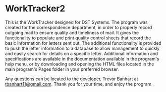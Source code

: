 # WorkTracker2

This is the WorkTracker designed for DST Systems. The program was created for the correspondence department, in order to properly record
outgoing mail to ensure quality and timeliness of mail. It gives the functionality to populate and print quality control sheets that record
the basic information for letters sent out. The additional functionality is provided to push the letter information to a database to allow
management to quickly and easily search for details on a specific letter. Additional information and specifications are available in the 
documentation available in the program's help menu, or by downloading and opening the HTML files located in the main program's Pages folder
in your preferred browser.

Any questions can be located to the developer, Trevor Banhart at tbanhart11@gmail.com. Thank you for your time, and enjoy the program.
